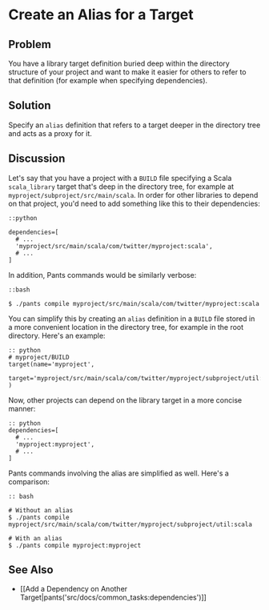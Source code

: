 # Create an Alias for a Target

## Problem

You have a library target definition buried deep within the directory structure
of your project and want to make it easier for others to refer to that
definition (for example when specifying dependencies).

## Solution

Specify an `alias` definition that refers to a target deeper in the directory
tree and acts as a proxy for it.

## Discussion

Let's say that you have a project with a `BUILD` file specifying a Scala
`scala_library` target that's deep in the directory tree, for example at
`myproject/subproject/src/main/scala`. In order for other libraries to depend
on that project, you'd need to add something like this to their dependencies:

    ::python
    
    dependencies=[
      # ...
      'myproject/src/main/scala/com/twitter/myproject:scala',
      # ...
    ]

In addition, Pants commands would be similarly verbose:

    ::bash
    
    $ ./pants compile myproject/src/main/scala/com/twitter/myproject:scala

You can simplify this by creating an `alias` definition in a `BUILD` file
stored in a more convenient location in the directory tree, for example in the root directory. Here's an example:


    :: python
    # myproject/BUILD
    target(name='myproject',
      target='myproject/src/main/scala/com/twitter/myproject/subproject/util:scala'
    )

Now, other projects can depend on the library target in a more concise manner:

    :: python
    dependencies=[
      # ...
      'myproject:myproject',
      # ...
    ]

Pants commands involving the alias are simplified as well. Here's a comparison:

    :: bash
    
    # Without an alias
    $ ./pants compile myproject/src/main/scala/com/twitter/myproject/subproject/util:scala
    
    # With an alias
    $ ./pants compile myproject:myproject

See Also
--------

* [[Add a Dependency on Another Target|pants('src/docs/common_tasks:dependencies')]]
